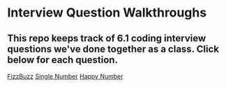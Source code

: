 # Interview Question Walkthroughs

## This repo keeps track of 6.1 coding interview questions we've done together as a class. Click below for each question.


[FizzBuzz](./source/fizz-buzz.swift)
[Single Number](./source/single-number.swift)
[Happy Number](./source/happy-number.swift)
